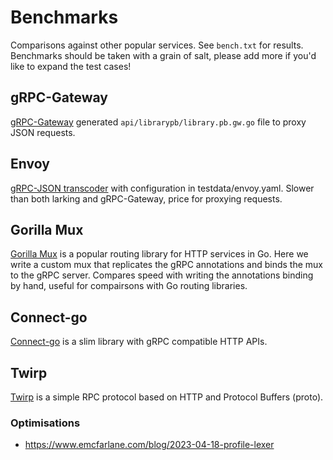 # Benchmarks

Comparisons against other popular services. See `bench.txt` for results.
Benchmarks should be taken with a grain of salt, please add more if you'd like to expand the test cases!

## gRPC-Gateway

[gRPC-Gateway](https://github.com/grpc-ecosystem/grpc-gateway)
generated `api/librarypb/library.pb.gw.go` file to proxy JSON requests.

## Envoy

[gRPC-JSON transcoder](https://www.envoyproxy.io/docs/envoy/latest/configuration/http/http_filters/grpc_json_transcoder_filter) with configuration in testdata/envoy.yaml.
Slower than both larking and gRPC-Gateway, price for proxying requests.

## Gorilla Mux

[Gorilla Mux](https://github.com/gorilla/mux) is a popular routing library for HTTP services in Go.
Here we write a custom mux that replicates the gRPC annotations and binds the mux to the gRPC server.
Compares speed with writing the annotations binding by hand, useful for compairsons with Go routing libraries.

## Connect-go

[Connect-go](https://github.com/bufbuild/connect-go) is a slim library with gRPC compatible HTTP APIs.

## Twirp

[Twirp](https://github.com/twitchtv/twirp) is a simple RPC protocol based on HTTP and Protocol Buffers (proto).


### Optimisations

- https://www.emcfarlane.com/blog/2023-04-18-profile-lexer

